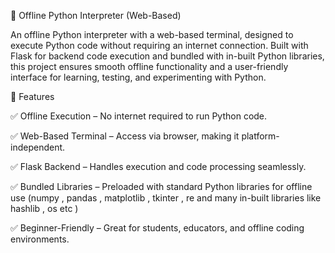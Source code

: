 🐍 Offline Python Interpreter (Web-Based)

An offline Python interpreter with a web-based terminal, designed to execute Python code without requiring an internet connection. Built with Flask for backend code execution and bundled with in-built Python libraries, this project ensures smooth offline functionality and a user-friendly interface for learning, testing, and experimenting with Python.

🚀 Features

✅ Offline Execution – No internet required to run Python code.

✅ Web-Based Terminal – Access via browser, making it platform-independent.

✅ Flask Backend – Handles execution and code processing seamlessly.

✅ Bundled Libraries – Preloaded with standard Python libraries for offline use (numpy , pandas , matplotlib , tkinter , re and many in-built libraries like hashlib , os etc )

✅ Beginner-Friendly – Great for students, educators, and offline coding environments.
